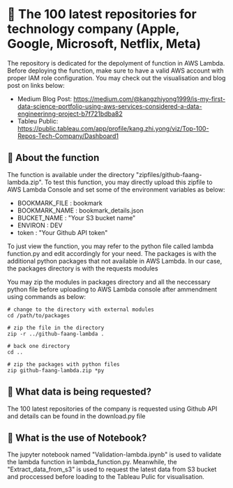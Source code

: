 # 👋 The 100 latest repositories for technology company (Apple, Google, Microsoft, Netflix, Meta)

The repository is dedicated for the depolyment of function in AWS Lambda. Before deploying the function, make sure to have a valid AWS account with proper IAM role configuration. You may check out the visualisation and blog post on links below:

- Medium Blog Post: https://medium.com/@kangzhiyong1999/is-my-first-data-science-portfolio-using-aws-services-considered-a-data-engineerinng-project-b7f721bdba82
- Tableu Public: https://public.tableau.com/app/profile/kang.zhi.yong/viz/Top-100-Repos-Tech-Company/Dashboard1

## 👀 About the function 

The function is available under the directory "zipfiles/github-faang-lambda.zip". To test this function, you may directly upload this zipfile to AWS Lambda Console and set some of the environment variables as below:

- BOOKMARK_FILE	: bookmark
- BOOKMARK_NAME	: bookmark_details.json
- BUCKET_NAME   : "Your S3 bucket name"
- ENVIRON	      : DEV
- token	        : "Your Github API token"

To just view the function, you may refer to the python file called lambda function.py and edit accordingly for your need. The packages is with the additional python packages that not available in AWS Lambda. In our case, the packages directory is with the requests modules

You may zip the modules in packages directory and all the neccessary python file before uploading to AWS Lambda console after ammendment using commands as below:

```
# change to the directory with external modules
cd /path/to/packages

# zip the file in the directory
zip -r ../github-faang-lambda .

# back one directory
cd ..

# zip the packages with python files
zip github-faang-lambda.zip *py 

```
## 👀 What data is being requested?

The 100 latest repositories of the company is requested using Github API and details can be found in the download.py file 

## 👀 What is the use of Notebook?

The jupyter notebook named "Validation-lambda.ipynb" is used to validate the lambda function in lambda_function.py. Meanwhile, the "Extract_data_from_s3" is used to request the latest data from S3 bucket and proccessed before loading to the Tableau Pulic for visualisation. 




